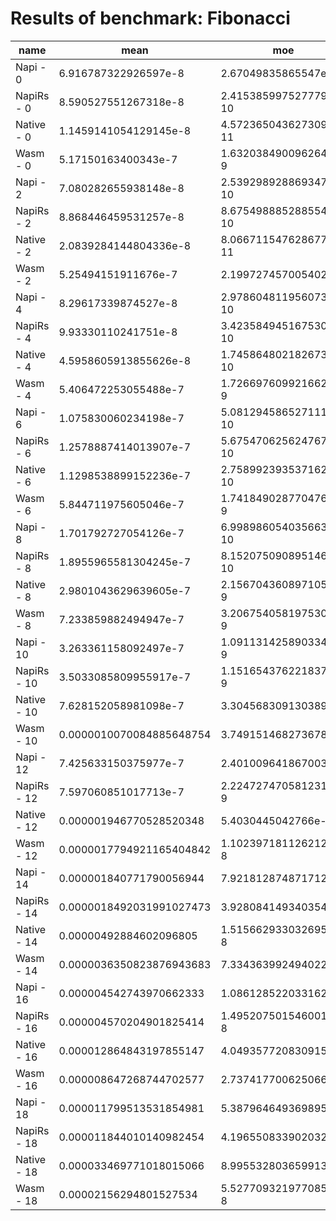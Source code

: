 # Results of benchmark: Fibonacci

|name|mean|moe|
|----|----|----|
|Napi - 0|6.916787322926597e-8|2.67049835865547e-10|
|NapiRs - 0|8.590527551267318e-8|2.4153859975277794e-10|
|Native - 0|1.1459141054129145e-8|4.5723650436273096e-11|
|Wasm - 0|5.17150163400343e-7|1.6320384900962642e-9|
|Napi - 2|7.080282655938148e-8|2.5392989288693473e-10|
|NapiRs - 2|8.868446459531257e-8|8.675498885288554e-10|
|Native - 2|2.0839284144804336e-8|8.066711547628677e-11|
|Wasm - 2|5.25494151911676e-7|2.199727457005402e-9|
|Napi - 4|8.29617339874527e-8|2.978604811956073e-10|
|NapiRs - 4|9.93330110241751e-8|3.4235849451675303e-10|
|Native - 4|4.5958605913855626e-8|1.745864802182673e-10|
|Wasm - 4|5.406472253055488e-7|1.7266976099216626e-9|
|Napi - 6|1.075830060234198e-7|5.081294586527111e-10|
|NapiRs - 6|1.2578887414013907e-7|5.675470625624767e-10|
|Native - 6|1.1298538899152236e-7|2.758992393537162e-10|
|Wasm - 6|5.844711975605046e-7|1.7418490287704768e-9|
|Napi - 8|1.701792727054126e-7|6.998986054035663e-10|
|NapiRs - 8|1.8955965581304245e-7|8.152075090895146e-10|
|Native - 8|2.9801043629639605e-7|2.1567043608971053e-9|
|Wasm - 8|7.233859882494947e-7|3.2067540581975306e-9|
|Napi - 10|3.263361158092497e-7|1.0911314258903348e-9|
|NapiRs - 10|3.5033085809955917e-7|1.1516543762218378e-9|
|Native - 10|7.628152058981098e-7|3.304568309130389e-9|
|Wasm - 10|0.0000010070084885648754|3.749151468273678e-9|
|Napi - 12|7.425633150375977e-7|2.401009641867003e-9|
|NapiRs - 12|7.597060851017713e-7|2.2247274705812314e-9|
|Native - 12|0.000001946770528520348|5.4030445042766e-9|
|Wasm - 12|0.0000017794921165404842|1.1023971811262121e-8|
|Napi - 14|0.000001840771790056944|7.921812874871712e-9|
|NapiRs - 14|0.0000018492031991027473|3.928084149340354e-9|
|Native - 14|0.00000492884602096805|1.5156629330326953e-8|
|Wasm - 14|0.0000036350823876943683|7.334363992494022e-9|
|Napi - 16|0.000004542743970662333|1.086128522033162e-8|
|NapiRs - 16|0.000004570204901825414|1.4952075015460017e-8|
|Native - 16|0.000012864843197855147|4.049357720830915e-8|
|Wasm - 16|0.000008647268744702577|2.737417700625066e-8|
|Napi - 18|0.000011799513531854981|5.387964649369895e-8|
|NapiRs - 18|0.000011844010140982454|4.196550833902032e-8|
|Native - 18|0.000033469771018015066|8.995532803659913e-8|
|Wasm - 18|0.00002156294801527534|5.5277093219770857e-8|

